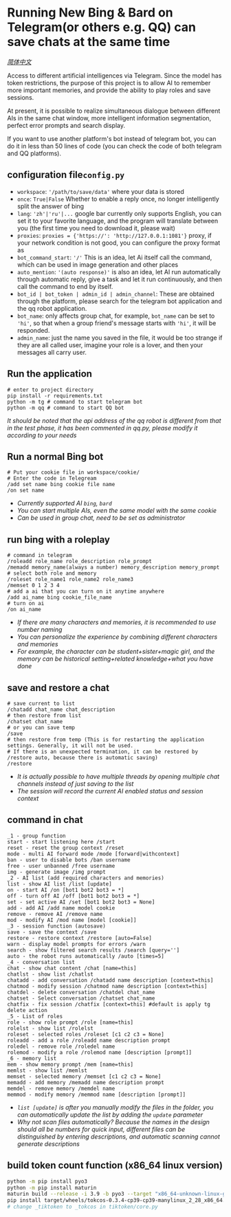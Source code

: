 # Running New Bing & Bard on Telegram(or others e.g. QQ) can save chats at the same time
*[简体中文](README-zh.md)*

Access to different artificial intelligences via Telegram. Since the model has token restrictions, the purpose of this project is to allow AI to remember more important memories, and provide the ability to play roles and save sessions.

At present, it is possible to realize simultaneous dialogue between different AIs in the same chat window, more intelligent information segmentation, perfect error prompts and search display.

If you want to use another platform's bot instead of telegram bot, you can do it in less than 50 lines of code (you can check the code of both telegram and QQ platforms).

## configuration file`config.py`
- `workspace`: `'/path/to/save/data'` where your data is stored
- `once`: `True|False` Whether to enable a reply once, no longer intelligently split the answer of bing
- `lang`: `'zh'|'ru'|...` google bar currently only supports English, you can set it to your favorite language, and the program will translate between you (the first time you need to download it, please wait)
- `proxies`: `proxies = {'https://': 'http://127.0.0.1:1081'}` proxy, if your network condition is not good, you can configure the proxy format as
- `bot_command_start`: `'/'` This is an idea, let Ai itself call the command, which can be used in image generation and other places
- `auto_mention`: `'(auto response)'` is also an idea, let AI run automatically through automatic reply, give a task and let it run continuously, and then call the command to end by itself.
- `bot_id | bot_token | admin_id | admin_channel`: These are obtained through the platform, please search for the telegram bot application and the qq robot application.
- `bot_name`: only affects group chat, for example, `bot_name` can be set to `'hi'`, so that when a group friend's message starts with `'hi'`, it will be responded.
- `admin_name`: just the name you saved in the file, it would be too strange if they are all called user, imagine your role is a lover, and then your messages all carry user.

## Run the application
```
# enter to project directory
pip install -r requirements.txt
python -m tg # command to start telegram bot
python -m qq # command to start QQ bot
```
*It should be noted that the api address of the qq robot is different from that in the test phase, it has been commented in qq.py, please modify it according to your needs*

## Run a normal Bing bot
```
# Put your cookie file in workspace/cookie/
# Enter the code in Telegream
/add set name bing cookie file name
/on set name
```
- *Currently supported AI `bing`, `bard`*
- *You can start multiple AIs, even the same model with the same cookie*
- *Can be used in group chat, need to be set as administrator*


## run bing with a roleplay
```
# command in telegram
/roleadd role_name role_description role_prompt
/memadd memory_name(always a number) memory_description memory_prompt
# select both role and memory
/roleset role_name1 role_name2 role_name3
/memset 0 1 2 3 4
# add a ai that you can turn on it anytime anywhere
/add ai_name bing cookie_file_name
# turn on ai
/on ai_name
```
- *If there are many characters and memories, it is recommended to use number naming*
- *You can personalize the experience by combining different characters and memories*
- *For example, the character can be student+sister+magic girl, and the memory can be historical setting+related knowledge+what you have done*


## save and restore a chat
```
# save current to list
/chatadd chat_name chat_description
# then restore from list
/chatset chat_name
# or you can save temp
/save
# then restore from temp (This is for restarting the application settings. Generally, it will not be used.
# If there is an unexpected termination, it can be restored by /restore auto, because there is automatic saving)
/restore 
```
- *It is actually possible to have multiple threads by opening multiple chat channels instead of just saving to the list*
- *The session will record the current AI enabled status and session context*


## command in chat
```
_1 - group function
start - start listening here /start
reset - reset the group context /reset
mode - multi AI forward mode /mode [forward|withcontext]
ban - user to disable bots /ban username
free - user unbanned /free username
img - generate image /img prompt
_2 - AI list (add required characters and memories)
list - show AI list /list [update]
on - start AI /on [bot1 bot2 bot3 = *]
off - turn off AI /off [bot1 bot2 bot3 = *]
set - set active AI /set [bot1 bot2 bot3 = None]
add - add AI /add name model cookie
remove - remove AI /remove name
mod - modify AI /mod name [model [cookie]]
_3 - session function (autosave)
save - save the context /save
restore - restore context /restore [auto=False]
warn - display model prompts for errors /warn
search - show filtered search results /search [query='']
auto - the robot runs automatically /auto [times=5]
_4 - conversation list
chat - show chat content /chat [name=this]
chatlst - show list /chatlst
chatadd - add conversation /chatadd name description [context=this]
chatmod - modify session /chatmod name description [context=this]
chatdel - delete conversation /chatdel chat_name
chatset - Select conversation /chatset chat_name
chatfix - fix session /chatfix [context=this] #default is apply tg delete action
_5 - List of roles
role - show role prompt /role [name=this]
rolelst - show list /rolelst
roleset - selected roles /roleset [c1 c2 c3 = None]
roleadd - add a role /roleadd name description prompt
roledel - remove role /roledel name
rolemod - modify a role /rolemod name [description [prompt]]
_6 - memory list
mem - show memory prompt /mem [name=this]
memlst - show list /memlst
memset - selected memory /memset [c1 c2 c3 = None]
memadd - add memory /memadd name description prompt
memdel - remove memory /memdel name
memmod - modify memory /memmod name [description [prompt]]
```
- *`list [update]` is after you manually modify the files in the folder, you can automatically update the list by adding the `update` parameter*
- *Why not scan files automatically? Because the names in the design should all be numbers for quick input, different files can be distinguished by entering descriptions, and automatic scanning cannot generate descriptions*

## build token count function (x86_64 linux version)
```bash
python -m pip install pyo3
python -m pip install maturin
maturin build --release -i 3.9 -b pyo3 --target "x86_64-unknown-linux-gnu"
pip install target/wheels/tokcos-0.3.4-cp39-cp39-manylinux_2_28_x86_64.whl
# change _tiktoken to _tokcos in tiktoken/core.py
```


